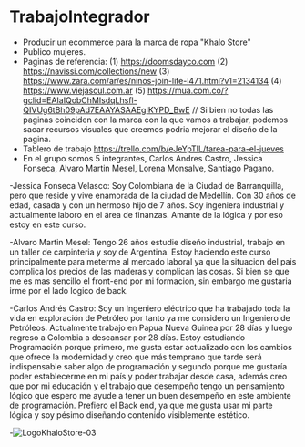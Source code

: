 # TrabajoIntegrador
- Producir un ecommerce para la marca de ropa "Khalo Store"
- Publico mujeres.
- Paginas de referencia: (1) https://doomsdayco.com (2) https://navissi.com/collections/new (3) https://www.zara.com/ar/es/ninos-join-life-l471.html?v1=2134134 (4) https://www.viejascul.com.ar (5) https://mua.com.co/?gclid=EAIaIQobChMIsdqLhsfl-QIVUg6tBh09pAd7EAAYASAAEgIKYPD_BwE // Si bien no todas las paginas coinciden con la marca con la que vamos a trabajar, podemos sacar recursos visuales que creemos podria mejorar el diseño de la pagina.
- Tablero de trabajo https://trello.com/b/eJeYpTIL/tarea-para-el-jueves
- En el grupo somos 5 integrantes, Carlos Andres Castro, Jessica Fonseca, Alvaro Martin Mesel, Lorena Monsalve, Santiago Pagano.

-Jessica Fonseca Velasco: Soy Colombiana de la Ciudad de Barranquilla, pero que reside y vive enamorada de la ciudad de Medellín. Con 30 años de edad, casada y con un hermoso hijo de 7 años. Soy ingeniera industrial y actualmente laboro en el área de finanzas. Amante de la lógica y por eso estoy en este curso.

-Alvaro Martin Mesel: Tengo 26 años estudie diseño industrial, trabajo en un taller de carpinteria y soy de Argentina. Estoy haciendo este curso principalmente para meterme al mercado laboral ya que la situacion del pais complica los precios de las maderas y complican las cosas. Si bien se que me es mas sencillo el front-end por mi formacion, sin embargo me gustaria irme por el lado logico de back.

-Carlos Andrés Castro: Soy un Ingeniero eléctrico que ha trabajado toda la vida en exploración de Petróleo por tanto ya me considero un Ingeniero de Petróleos. Actualmente trabajo en Papua Nueva Guinea por 28 días y luego regreso a Colombia a descansar por 28 días.  Estoy estudiando Programación porque primero, me gusta estar actualizado con los cambios que ofrece la modernidad y creo que más temprano que tarde será indispensable saber algo de programación y segundo porque me gustaría poder establecerme en mi país y poder trabajar desde casa, además creo que por mi educación y el trabajo que desempeño tengo un pensamiento lógico que espero me ayude a tener un buen desempeño en este ambiente de programación. Prefiero el Back end, ya que me gusta usar mi parte lógica y soy pésimo diseñando contenido visiblemente estético.




-![LogoKhaloStore-03](https://user-images.githubusercontent.com/111902531/187003396-bbc28ffe-2b0c-45d5-b23d-595fbde61bd7.png)
